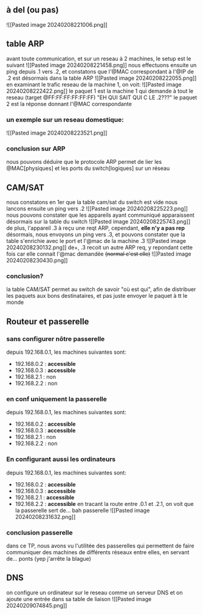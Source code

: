 ## à del (ou pas)
![[Pasted image 20240208221006.png]]
## table ARP
avant toute communication, et sur un reseau à 2 machines, le setup est le suivant
![[Pasted image 20240208221458.png]]
nous effectuons ensuite un ping depuis .1 vers .2, et constatons que l'@MAC correspondant à l'@IP de .2 est désormais dans la table ARP
![[Pasted image 20240208222055.png]]
en examinant le trafic reseau de la machine 1, on voit:
![[Pasted image 20240208222422.png]]
le paquet 1 est la machine 1 qui demande à tout le reseau (target @FF:FF:FF:FF:FF:FF) "EH QUI SAIT QUI C LE .2???"
le paquet 2 est la réponse donnant l'@MAC correspondante
### un exemple sur un reseau domestique:
![[Pasted image 20240208223521.png]]
### conclusion sur ARP
nous pouvons déduire que le protocole ARP permet de lier les @MAC\[physiques] et les ports du switch\[logiques] sur un réseau
## CAM/SAT
nous constatons en 1er que la table cam/sat du switch est vide 
nous lancons ensuite un ping vers .2
![[Pasted image 20240208225223.png]]
nous pouvons constater que les appareils ayant communiqué apparaissent désormais sur la table du switch
![[Pasted image 20240208225743.png]]
de plus, l'appareil .3 à reçu une reqt ARP, cependant, **elle n'y a pas rep**
désormais, nous envoyons un ping vers .3, et pouvons constater que la table s'enrichie avec le port et l'@mac de la machine .3
![[Pasted image 20240208230132.png]]
de+, .3 recoit un autre ARP req, y repondant cette fois car elle connait l'@mac demandée ~~(normal c'est elle)~~
![[Pasted image 20240208230430.png]]
### conclusion?
la table CAM/SAT permet au switch de savoir "où est qui", afin de distribuer les paquets aux bons destinataires, et pas juste envoyer le paquet à tt le monde
## Routeur et passerelle
### sans configurer nôtre passerelle
depuis 192.168.0.1, les machines suivantes sont:
- 192.168.0.2 : **accessible**
- 192.168.0.3 : **accessible**
- 192.168.2.1 : non
- 192.168.2.2 : non
### en conf uniquement la passerelle
depuis 192.168.0.1, les machines suivantes sont:
- 192.168.0.2 : **accessible**
- 192.168.0.3 : **accessible**
- 192.168.2.1 : non
- 192.168.2.2 : non
### En configurant aussi les ordinateurs
depuis 192.168.0.1, les machines suivantes sont:
- 192.168.0.2 : **accessible**
- 192.168.0.3 : **accessible**
- 192.168.2.1 : **accessible**
- 192.168.2.2 : **accessible**
en tracant la route entre .0.1 et .2.1, on voit que la passerelle sert de... bah passerelle
![[Pasted image 20240208231632.png]]
### conclusion passerelle
dans ce TP, nous avons vu l'utilitée des passerelles qui permettent de faire communiquer des machines de différents réseaux entre elles, en servant de... ponts (yep j'arrête la blague)
## DNS
on configure un ordinateur sur le reseau comme un serveur DNS et on ajoute une entrée dans sa table de liaison
![[Pasted image 20240209074845.png]]
